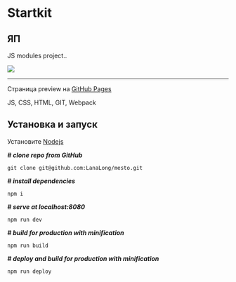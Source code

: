 Startkit
===
ЯП
---
JS modules project.. 

[![](https://img.shields.io/badge/version-1.0.0-green)](https://img.shields.io/badge/version-1.0.0-green)
***
Страница preview на [GitHub Pages](https://lanalong.github.io/wpset/)

JS, CSS, HTML, GIT, Webpack

Установка и запуск
---
Установите [Nodejs](https://nodejs.org/en/)

***# clone repo from GitHub***

`git clone git@github.com:LanaLong/mesto.git`

***# install dependencies***

`npm i`

***# serve at localhost:8080***

`npm run dev`

***# build for production with minification***

`npm run build`

***# deploy and build for production with minification***

`npm run deploy`